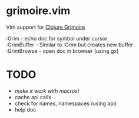 grimoire.vim
============

Vim support for [Clojure Grimoire](http://conj.io)

:Grim - echo doc for symbol under cursor  
:GrimBuffer - Similar to :Grim but creates new buffer  
:GrimBrowse - open doc in browser (using gx)  

TODO
====
* _make it work with macros_!
* cache api calls
* check for names, namespaces (using api)
* help doc
